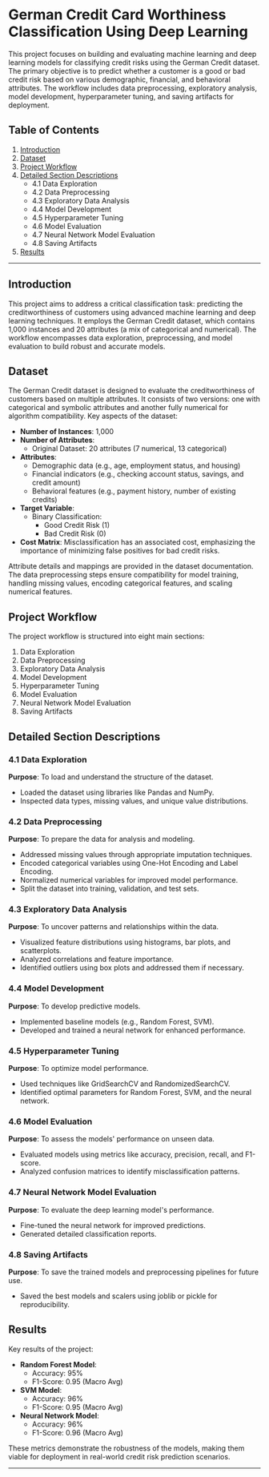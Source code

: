 # German Credit Card Worthiness Classification Using Deep Learning

This project focuses on building and evaluating machine learning and deep learning models for classifying credit risks using the German Credit dataset. The primary objective is to predict whether a customer is a good or bad credit risk based on various demographic, financial, and behavioral attributes. The workflow includes data preprocessing, exploratory analysis, model development, hyperparameter tuning, and saving artifacts for deployment.

## Table of Contents
1. [Introduction](#introduction)
2. [Dataset](#dataset)
3. [Project Workflow](#project-workflow)
4. [Detailed Section Descriptions](#detailed-section-descriptions)
   - 4.1 Data Exploration
   - 4.2 Data Preprocessing
   - 4.3 Exploratory Data Analysis
   - 4.4 Model Development
   - 4.5 Hyperparameter Tuning
   - 4.6 Model Evaluation
   - 4.7 Neural Network Model Evaluation
   - 4.8 Saving Artifacts
5. [Results](#results)

---

## Introduction

This project aims to address a critical classification task: predicting the creditworthiness of customers using advanced machine learning and deep learning techniques. It employs the German Credit dataset, which contains 1,000 instances and 20 attributes (a mix of categorical and numerical). The workflow encompasses data exploration, preprocessing, and model evaluation to build robust and accurate models.

## Dataset

The German Credit dataset is designed to evaluate the creditworthiness of customers based on multiple attributes. It consists of two versions: one with categorical and symbolic attributes and another fully numerical for algorithm compatibility. Key aspects of the dataset:

- **Number of Instances**: 1,000
- **Number of Attributes**:
  - Original Dataset: 20 attributes (7 numerical, 13 categorical)
- **Attributes**:
  - Demographic data (e.g., age, employment status, and housing)
  - Financial indicators (e.g., checking account status, savings, and credit amount)
  - Behavioral features (e.g., payment history, number of existing credits)
- **Target Variable**:
  - Binary Classification:
    - Good Credit Risk (1)
    - Bad Credit Risk (0)
- **Cost Matrix**:
  Misclassification has an associated cost, emphasizing the importance of minimizing false positives for bad credit risks.

Attribute details and mappings are provided in the dataset documentation. The data preprocessing steps ensure compatibility for model training, handling missing values, encoding categorical features, and scaling numerical features.

## Project Workflow

The project workflow is structured into eight main sections:
1. Data Exploration
2. Data Preprocessing
3. Exploratory Data Analysis
4. Model Development
5. Hyperparameter Tuning
6. Model Evaluation
7. Neural Network Model Evaluation
8. Saving Artifacts

## Detailed Section Descriptions

### 4.1 Data Exploration
**Purpose**: To load and understand the structure of the dataset.
- Loaded the dataset using libraries like Pandas and NumPy.
- Inspected data types, missing values, and unique value distributions.

### 4.2 Data Preprocessing
**Purpose**: To prepare the data for analysis and modeling.
- Addressed missing values through appropriate imputation techniques.
- Encoded categorical variables using One-Hot Encoding and Label Encoding.
- Normalized numerical variables for improved model performance.
- Split the dataset into training, validation, and test sets.

### 4.3 Exploratory Data Analysis
**Purpose**: To uncover patterns and relationships within the data.
- Visualized feature distributions using histograms, bar plots, and scatterplots.
- Analyzed correlations and feature importance.
- Identified outliers using box plots and addressed them if necessary.

### 4.4 Model Development
**Purpose**: To develop predictive models.
- Implemented baseline models (e.g., Random Forest, SVM).
- Developed and trained a neural network for enhanced performance.

### 4.5 Hyperparameter Tuning
**Purpose**: To optimize model performance.
- Used techniques like GridSearchCV and RandomizedSearchCV.
- Identified optimal parameters for Random Forest, SVM, and the neural network.

### 4.6 Model Evaluation
**Purpose**: To assess the models' performance on unseen data.
- Evaluated models using metrics like accuracy, precision, recall, and F1-score.
- Analyzed confusion matrices to identify misclassification patterns.

### 4.7 Neural Network Model Evaluation
**Purpose**: To evaluate the deep learning model's performance.
- Fine-tuned the neural network for improved predictions.
- Generated detailed classification reports.

### 4.8 Saving Artifacts
**Purpose**: To save the trained models and preprocessing pipelines for future use.
- Saved the best models and scalers using joblib or pickle for reproducibility.

## Results

Key results of the project:
- **Random Forest Model**:
  - Accuracy: 95%
  - F1-Score: 0.95 (Macro Avg)
- **SVM Model**:
  - Accuracy: 96%
  - F1-Score: 0.95 (Macro Avg)
- **Neural Network Model**:
  - Accuracy: 96%
  - F1-Score: 0.96 (Macro Avg)

These metrics demonstrate the robustness of the models, making them viable for deployment in real-world credit risk prediction scenarios.

---
